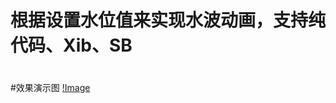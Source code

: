 # 根据设置水位值来实现水波动画，支持纯代码、Xib、SB

#



#效果演示图
[!Image](https://github.com/KBvsMJ/EBTWaterWaveDemo/blob/master/demogif/3.gif)
